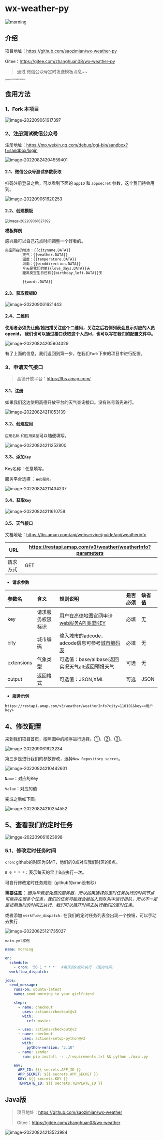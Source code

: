 # wx-weather-py

[![morning](https://github.com/saozimian/wx-weather-py/actions/workflows/main.yml/badge.svg)](https://github.com/saozimian/wx-weather-py/actions/workflows/main.yml)

## 介绍

项目地址：https://github.com/saozimian/wx-weather-py

Gitee：https://gitee.com/zhanghuan08/wx-weather-py

> 通过 微信公众号定时发送模板消息~~

<img src="https://image.codehuan.com/image/202209061616187.png" alt="image-20220906161625842" style="zoom: 33%;" />

## 食用方法

### 1、Fork 本项目

![image-202209061617397](https://image.codehuan.com/image/202209061617397.jpg)

### 2、注册测试微信公众号

注册地址：https://mp.weixin.qq.com/debug/cgi-bin/sandbox?t=sandbox/login

![image-20220824204559401](https://image.codehuan.com/image/202209061620253.png)

#### 2.1、微信公众号测试参数获取

扫码注册登录之后，可以看到下面的 `appID` 和 `appsecret` 参数，这个我们待会用到。

![image-202209061620253](https://image.codehuan.com/image/202209061620253.png)

#### 2.2、创建模板

<img src="https://image.codehuan.com/image/202209061627392.png" alt="image-202209061627392" style="zoom:80%;" />

**模板样例**

感兴趣可以自己花点时间调整一个好看的。

```xml
臭宝所在的城市：{{cityname.DATA}}
        天气：{{weather.DATA}}
        温度：{{temperature.DATA}}
        风向：{{winddirection.DATA}}
        今天是我们的第{{love_days.DATA}}天
        距离臭宝生日还有{{birthday_left.DATA}}天

        {{words.DATA}}
```

#### 2.3、获取模板ID

![image-202209061621443](https://image.codehuan.com/image/202209061621443.png)

#### 2.4、二维码

**使用者必须先让他/她扫描关注这个二维码，关注之后右侧列表会显示对应的人员openid，
我们也可以通过接口获取这个人员id，也可以写在我们的配置文件中。**

![image-20220824205904029](https://image.codehuan.com/image/202209061622123.png)

有了上面的信息，我们返回到第一步，在我们`Fork`下来的项目中进行配置。

### 3、申请天气接口

> 高德开放平台：https://lbs.amap.com/

#### 3.1、注册

如果我们这边使用高德开放平台的天气查询接口。没有账号首先进行。

![image-20220824211053139](https://image.codehuan.com/image/202209061622589.png)

#### 3.2、创建应用

`应用名称` 和`应用类型`可以随便填写。

![image-20220824211252800](https://image.codehuan.com/image/202209061622894.png)

#### 3.3、添加`Key`

Key名称：任意填写。

服务平台选择 ：`Web服务`。

![image-20220824211434237](https://image.codehuan.com/image/202209061622383.png)

#### 3.4、获取`Key`

![image-20220824211610758](https://image.codehuan.com/image/202209061622263.png)

#### 3.5、天气接口

文档地址：https://lbs.amap.com/api/webservice/guide/api/weatherinfo

| URL      | https://restapi.amap.com/v3/weather/weatherInfo?parameters |
| -------- | ---------------------------------------------------------- |
| 请求方式 | GET                                                        |

- **请求参数**

| 参数名     | 含义             | 规则说明                                                     | 是否必须 | 缺省值 |
| :--------- | :--------------- | :----------------------------------------------------------- | :------- | :----- |
| key        | 请求服务权限标识 | 用户在高德地图官网[申请web服务API类型KEY](https://lbs.amap.com/dev/) | 必填     | 无     |
| city       | 城市编码         | 输入城市的adcode，adcode信息可参考[城市编码表](https://lbs.amap.com/api/webservice/download) | 必填     | 无     |
| extensions | 气象类型         | 可选值：base/allbase:返回实况天气all:返回预报天气            | 可选     | 无     |
| output     | 返回格式         | 可选值：JSON,XML                                             | 可选     | JSON   |

- **服务示例**

```shell
https://restapi.amap.com/v3/weather/weatherInfo?city=110101&key=<用户key>
```

## 4、修改配置

来到我们项目首页，按照图中的顺序进行选择。①、②、③。

![image-202209061623234](https://image.codehuan.com/image/202209061623234.png)

第三步是进行我们的参数修改，选择`New Repository secret`。

![image-20220824210442601](https://image.codehuan.com/image/202209061623494.png)

`Name`：对应的Key

`Value`：对应的值

完成之后如下图。

![image-20220824210254552](https://image.codehuan.com/image/202209061623436.png)

## 5、查看我们的定时任务

![imgge-202209061623998](https://image.codehuan.com/image/202209061623998.png)

### 5.1、修改定时任务时间

`cron`: github的时区为GMT，他们的0点对应我们时区的8点。

`0 0 * * *`：表示每天的早上8点执行一次。

可自行修改定时任务规则（github的cron没有秒）

**需要注意：**
*因为毕竟是免费的服务器，所以如果选择的定时任务执行的时间节点可能存在很多个任务，我们的任务可能就会被加入到队列中进行排队，所以不一定是按照当时的时间去执行，我们可以错开时间去执行我们的定时任务。*

或者添加 `workflow_dispatch:` 在我们的定时任务列表会出现一个按钮，可以手动去执行

![image-20220825121735027](https://image.codehuan.com/image/202209061623866.png)

`main.yml样例`
```yaml
name: morning

on:
  schedule:
    - cron: '50 1 * * *'  #每天的9点50执行 （国内时间）  
  workflow_dispatch:

jobs:
  send_message:
    runs-on: ubuntu-latest
    name: send morning to your girlfriend

    steps:
      - name: checkout
        uses: actions/checkout@v3
        with:
          ref: master

      - uses: actions/checkout@v3
      - name: checkout
        uses: actions/setup-python@v3
        with:
          python-version: "3.10"
      - name: sender
        run: pip install -r ./requirements.txt && python ./main.py

    env:
      APP_ID: ${{ secrets.APP_ID }}
      APP_SECRET: ${{ secrets.APP_SECRET }}
      KEY: ${{ secrets.KEY }}
      TEMPLATE_ID: ${{ secrets.TEMPLATE_ID }}


```

## Java版

> 项目地址：https://github.com/saozimian/wx-weather
>
> Gitee：https://gitee.com/zhanghuan08/wx-weather

![image-20220824213523984](https://image.codehuan.com/image/202209061623380.png)
